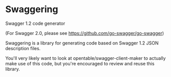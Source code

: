# Swaggering
Swagger 1.2 code generator

(For Swagger 2.0, please see https://github.com/go-swagger/go-swagger)

Swaggering is a library for generating code based on Swagger 1.2 JSON description files.

You'll very likely want to look at opentable/swagger-client-maker to actually make use of this code,
but you're encouraged to review and reuse this library.



